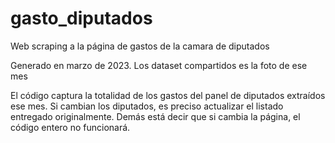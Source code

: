 # gasto_diputados
Web scraping a la página de gastos de la camara de diputados

Generado en marzo de 2023. Los dataset compartidos es la foto de ese mes

El código captura la totalidad de los gastos del panel de diputados extraídos ese mes. Si cambian los diputados, es preciso actualizar el listado entregado originalmente.
Demás está decir que si cambia la página, el código entero no funcionará.


